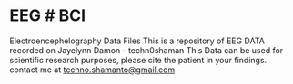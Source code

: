 # EEG # BCI
Electroencephelography Data Files 
This is a repository of EEG DATA recorded on Jayelynn Damon - techn0shaman
This Data can be used for scientific research purposes, please cite the patient in your findings. 
contact me at techno.shamanto@gmail.com
